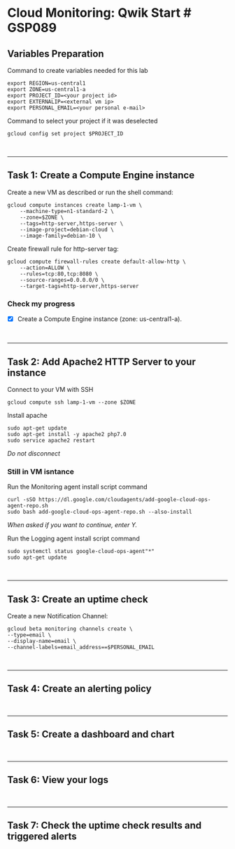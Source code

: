 # **Cloud Monitoring: Qwik Start # GSP089**

## **Variables Preparation**

Command to create variables needed for this lab

    export REGION=us-central1
    export ZONE=us-central1-a
    export PROJECT_ID=<your project id>
    export EXTERNALIP=<external vm ip>
    export PERSONAL_EMAIL=<your personal e-mail>

Command to select your project if it was deselected

    gcloud config set project $PROJECT_ID

<br>

---

## **Task 1: Create a Compute Engine instance**

Create a new VM as described or run the shell command:

    gcloud compute instances create lamp-1-vm \
        --machine-type=n1-standard-2 \
        --zone=$ZONE \
        --tags=http-server,https-server \
        --image-project=debian-cloud \
        --image-family=debian-10 \

Create firewall rule for http-server tag:

    gcloud compute firewall-rules create default-allow-http \
        --action=ALLOW \
        --rules=tcp:80,tcp:8080 \
        --source-ranges=0.0.0.0/0 \
        --target-tags=http-server,https-server

### **Check my progress**

- [x] Create a Compute Engine instance (zone: us-central1-a).

<br>

---

## **Task 2: Add Apache2 HTTP Server to your instance**

Connect to your VM with SSH

    gcloud compute ssh lamp-1-vm --zone $ZONE

Install apache

    sudo apt-get update
    sudo apt-get install -y apache2 php7.0
    sudo service apache2 restart

_Do not disconnect_

### Still in VM isntance

Run the Monitoring agent install script command

    curl -sSO https://dl.google.com/cloudagents/add-google-cloud-ops-agent-repo.sh
    sudo bash add-google-cloud-ops-agent-repo.sh --also-install

_When asked if you want to continue, enter Y._

Run the Logging agent install script command

    sudo systemctl status google-cloud-ops-agent"*"
    sudo apt-get update

<br>

---

## **Task 3: Create an uptime check**

Create a new Notification Channel:

    gcloud beta monitoring channels create \
    --type=email \
    --display-name=email \
    --channel-labels=email_address==$PERSONAL_EMAIL

<br>

---

## **Task 4: Create an alerting policy**

<br>

---

## **Task 5: Create a dashboard and chart**

<br>

---

## **Task 6: View your logs**

<br>

---

## **Task 7: Check the uptime check results and triggered alerts**
